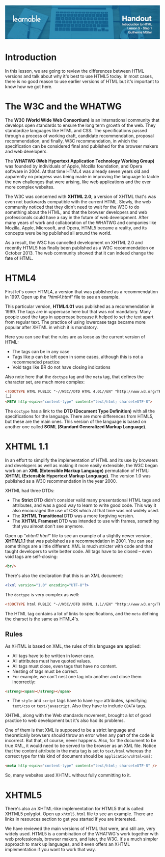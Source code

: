 ![](headers/head5.1.jpg)
# Introduction

In this lesson, we are going to review the differences between HTML versions and talk about why it's best to use HTML5 today. In most cases, there is no good reason to use earlier versions of HTML but it's important to know how we got here.

# The W3C and the WHATWG

The **W3C (World Wide Web Consortium)** is an international community that develops open standards to ensure the long term growth of the web. They standardize languages like HTML and CSS. The specifications passed through a process of working draft, candidate recommendation, proposal recommendation, and finally, W3C recommendation, in which the specification can be considered final and published for the browser makers and web developers.

The **WHATWG (Web Hypertext Application Technology Working Group)** was founded by individuals of Apple, Mozilla foundation, and Opera software in 2004. At that time HTML4 was already seven years old and apparently no progress was being made in improving the language to tackle the new challenges that were arising, like web applications and the ever more complex websites.

The W3C was concerned with **XHTML 2.0**, a version of XHTML that's was even not backwards compatible with the current HTML. Slowly, the web community noticed that they didn't need to wait for the W3C to do something about the HTML, and that the browser developers and web professionals could have a say in the future of web development. After many years of work and collaboration of the WHATWG and companies like Mozilla, Apple, Microsoft, and Opera, HTML5 became a reality, and its concepts were being published all around the world.

As a result, the W3C has cancelled development on XHTML 2.0 and recently HTML5 has finally been published as a W3C recommendation on October 2013. The web community showed that it can indeed change the fate of HTML.

# HTML4

First let's cover HTML4, a version that was published as a recommendation in 1997. Open up the *"html4.html"* file to see an example.

This particular version, **HTML4.01** was published as a recommendation in 1999. The tags are in uppercase here but that was not mandatory. Many people used the tags in uppercase because it helped to set the text apart from regular text. The practice of using lowercase tags became more popular after XHTML in which it is mandatory.

Here you can see that the rules are as loose as the current version of HTML:

* The tags can be in any case
* Tags like p can be left open in some cases, although this is not a recommended practice
* Void tags like BR do not have closing indications

Also note here that the `doctype` tag and the `meta` tag, that defines the character set, are much more complex:

```html
<!DOCTYPE HTML PUBLIC "-//W3C//DTD HTML 4.01//EN" "http://www.w3.org/TR/html4/strict.dtd">
[…]
<META http-equiv="content-type" content="text/html; charset=UTF-8">
```

The `doctype` has a link to the **DTD (Document Type Definition)** with all the specifications for the language.
There are more differences from HTML5, but these are the main ones. This version of the language is based on another one called **SGML (Standard Generalized Markup Language)**.

# XHTML 1.1

In an effort to simplify the implementation of HTML and its use by browsers and developers as well as making it more easily extensible, the W3C began work on an **XML (Extensible Markup Language)** permutation of HTML: **XHTML (Extensible Hypertext Markup Language)**. The version 1.0 was published as a W3C recommendation in the year 2000.

XHTML had three DTDs:

* The **Strict** DTD didn't consider valid many presentational HTML tags and attributes, and was a good way to learn to write good code. This way it also encouraged the use of CSS which at that time was not widely used.
* The **XHTML Transitional** DTD was a more forgiving version.
* The **XHTML Frameset** DTD was intended to use with frames, something that you almost don't see anymore.

Open up *"xhtml1.html"* file to see an example of a slightly newer version, **XHTML1.1** that was published as a recommendation in 2001. You can see some things are a little different: XML is much stricter with code and that taught developers to write better code. All tags have to be closed – even void tags are self-closing:

```html
<br/>
```

There's also the declaration that this is an XML document:

```xml
<?xml version="1.0" encoding="UTF-8"?>
```

The `doctype` is very complex as well:

```html
<!DOCTYPE html PUBLIC "-//W3C//DTD XHTML 1.1//EN" "http://www.w3.org/TR/xhtml11/DTD/xhtml11.dtd">
```

The HTML tag contains a lot of links to specifications, and the `meta` defining the charset is the same as HTML4's.

## Rules

As XHTML is based on XML, the rules of this language are applied:

* All tags have to be written in lower case.
* All attributes must have quoted values.
* All tags must close, even tags that have no content.
* Nesting of tags must be correct.
* For example, we can't nest one tag into another and close them incorrectly:

```html
<strong><span></strong></span>
```

* The `style` and `script` tags have to have `type` attributes, specifying `text/css` or `text/javascript`. Also they have to include `CDATA` tags.

XHTML, along with the Web standards movement, brought a lot of good practice to web development but it's also had its problems.

One of them is that XML is supposed to be a strict language and theoretically browsers should throw an error when any part of the code is incorrect. But that, of course, never happens. Also, for the document to be true XML, it would need to be served to the browser as an XML file. Notice that the content attribute in the meta tag is set to `text/html` whereas the correct type for this kind of document should be `application/xhtml+xml`:

```html
<meta http-equiv="content-type" content="text/html; charset=UTF-8" />
```

So, many websites used XHTML without fully committing to it.

# XHTML5

There's also an XHTML-like implementation for HTML5 that is called XHTML5 polyglot. Open up `xhtml5.html` file to see an example. There are links in resources section to get you started if you are interested.

We have reviewed the main versions of HTML that were, and still are, very widely used. HTML5 is a combination of the WHATWG's work together with web professionals, browser makers, and later, the W3C. It's a much simpler approach to mark up languages, and it even offers an XHTML implementation if you want to work that way.